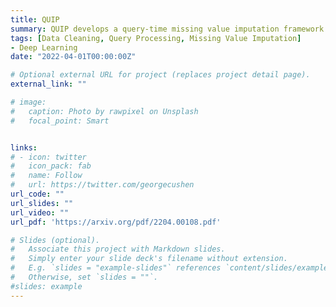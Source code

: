 ```yaml
---
title: QUIP
summary: QUIP develops a query-time missing value imputation framework that minimizes the joint costs of  imputation and query execution. QUIP  outperforms the state-of-the-art ImputeDB by 2 to 10 times on different query sets and data sets, and achieves the order-of-magnitudes improvement over offline approach. 
tags: [Data Cleaning, Query Processing, Missing Value Imputation]
- Deep Learning
date: "2022-04-01T00:00:00Z"

# Optional external URL for project (replaces project detail page).
external_link: ""

# image:
#   caption: Photo by rawpixel on Unsplash
#   focal_point: Smart


links:
# - icon: twitter
#   icon_pack: fab
#   name: Follow
#   url: https://twitter.com/georgecushen
url_code: ""
url_slides: ""
url_video: ""
url_pdf: 'https://arxiv.org/pdf/2204.00108.pdf'

# Slides (optional).
#   Associate this project with Markdown slides.
#   Simply enter your slide deck's filename without extension.
#   E.g. `slides = "example-slides"` references `content/slides/example-slides.md`.
#   Otherwise, set `slides = ""`.
#slides: example
---
```


